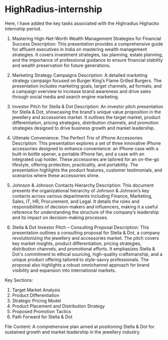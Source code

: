 # HighRadius-internship
Here, I have added the key tasks associated with the Highradius Highacko internship period.

1. Mastering High-Net-Worth Wealth Management Strategies for Financial Success
Description: This presentation provides a comprehensive guide for affluent executives in India on mastering wealth management strategies. It covers investment strategies, tax planning, estate planning, and the importance of professional guidance to ensure financial stability and wealth preservation for future generations.

2. Marketing Strategy Campaigns
Description: A detailed marketing strategy campaign focused on Burger King’s Flame Grilled Burgers. The presentation includes marketing goals, target channels, ad formats, and a campaign overview to increase brand awareness and drive sales through social media and search engine marketing.

3. Investor Pitch for Stella & Dot
Description: An investor pitch presentation for Stella & Dot, showcasing the brand's unique value proposition in the jewellery and accessories market. It outlines the target market, product differentiation, pricing strategies, distribution channels, and promotion strategies designed to drive business growth and market leadership.

4. Ultimate Convenience: The Perfect Trio of iPhone Accessories
Description: This presentation explores a set of three innovative iPhone accessories designed to enhance convenience: an iPhone case with a built-in bottle opener, a portable iPhone fan, and a case with an integrated cup holder. These accessories are tailored for an on-the-go lifestyle, offering protection, practicality, and portability. The presentation highlights the product features, customer testimonials, and scenarios where these accessories shine.

5. Johnson & Johnson Contacts Hierarchy
Description: This document presents the organizational hierarchy of Johnson & Johnson’s key contacts across various departments including Finance, Marketing, Sales, IT, HR, Procurement, and Legal. It details the roles and responsibilities of decision-makers and influencers, making it a useful reference for understanding the structure of the company’s leadership and its impact on decision-making processes.

6. Stella & Dot Investor Pitch – Consulting Proposal
Description: This presentation outlines a consulting proposal for Stella & Dot, a company revolutionizing the jewellery and accessories market. The pitch covers key market insights, product differentiation, pricing strategies, distribution channels, and promotional efforts. It emphasizes Stella & Dot's commitment to ethical sourcing, high-quality craftsmanship, and a unique product offering tailored to style-savvy professionals. The proposal also highlights a robust omnichannel approach for brand visibility and expansion into international markets.

Key Sections:
1. Target Market Analysis
2. Product Differentiation
3. Strategic Pricing Model
5. Product Placement and Distribution Strategy
6. Proposed Promotion Tactics
7. Path Forward for Stella & Dot

File Content:
A comprehensive plan aimed at positioning Stella & Dot for sustained growth and market leadership in the jewellery industry.

